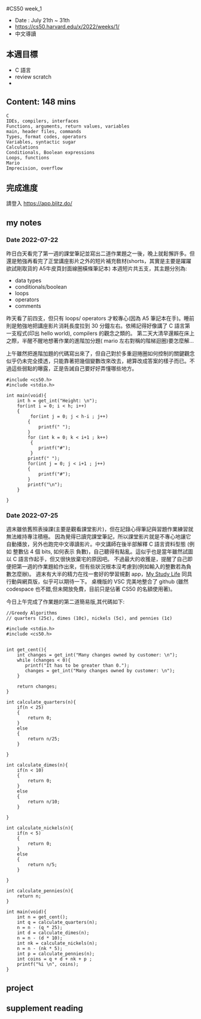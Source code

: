 #CS50 week_1
- Date : July 21th ~ 31th
- https://cs50.harvard.edu/x/2022/weeks/1/
- 中文導讀

## 本週目標
- C 語言
- review scratch
- 

## Content:  148 mins
    C
    IDEs, compilers, interfaces
    Functions, arguments, return values, variables
    main, header files, commands
    Types, format codes, operators
    Variables, syntactic sugar
    Calculations
    Conditionals, Boolean expressions
    Loops, functions
    Mario
    Imprecision, overflow

## 完成進度
請登入 https://app.blitz.do/



## my notes
### Date 2022-07-22
昨日白天看完了第一週的課堂筆記並寫出二道作業題之一後，晚上就鬆懈許多。但還是勉強再看完了正堂講座影片之外的短片補充敎材(shorts，其實是主要是躍躍欲試剛取貨的 A5牛皮頁封面線圈橫條筆記本)
本週短片共五支，其主題分別為:

- data types
- conditionals/boolean 
- loops
- operators
- comments

昨天看了前四支，但只有 loops/ operators 才較專心(因為 A5 筆記本在手)。睡前則是勉強地把講座影片消耗長度拉到 30 分鐘左右。依稀記得好像講了 C 語言第一支程式(印出  hello world), compilers 的觀念之類的。
第二天大清早還賴在床上之際，半醒不醒地想著作業的進階加分題( mario 左右對稱的階梯迴圈)要怎麼解...

上午雖然把進階加題的代碼寫出來了，但自己對於多重迴捲圈如何控制的關鍵觀念似乎仍未完全摸透，只能靠著把幾個變數改來改去，總算改成答案的樣子而已。不過這些弱點的曝露，正是告誡自己要好好弄懂哪些地方。
```
#include <cs50.h>
#include <stdio.h>

int main(void){
    int h = get_int("Height: \n");
    for(int i = 0; i < h; i++)
    {
         for(int j = 0; j < h-i ; j++) 
        {
            printf(" ");
        }
        for (int k = 0; k < i+1 ; k++)
         {
            printf("#");
         }
        printf(" ");
        for(int j = 0; j < i+1 ; j++)
        {
            printf("#");
        }
        printf("\n");
    }

}

```


### Date 2022-07-25 
週末雖依舊照表操課(主要是觀看課堂影片)，但在記錄心得筆記與習題作業練習就無法維持專注積極。
因為覺得已讀完課堂筆記，所以課堂影片就是不專心地讓它自動播放，另外也跑完中文導讀影片。中文講師在後半部解釋 C 語言資料型態 (例如 整數佔 4 個 bits, 如何表示 負數)，自己聽得有點亂。這似乎也是當年雖然試圖以 C 語言作起手，但又很快放棄宅的原因吧。
不過最大的收獲是，提醒了自己即便把第一週的作業題給作出來，但有些狀況根本沒考慮到(例如輸入的整數若為負數怎麼辦)。
週末有大半的精力在找一套好的學習規劃 app，[My Study Life](https://www.mystudylife.com/) 同具行動與網頁版，似乎可以期待一下。
桌機版的 VSC 完美地整合了 github (雖然 codespace 也不錯,但未開放免費，目前只是佔著 CS50 的名額使用著)。

今日上午完成了作業題的第二道簡易版,其代碼如下:

```
//Greedy Algorithms
// quarters (25¢), dimes (10¢), nickels (5¢), and pennies (1¢)

#include <stdio.h>
#include <cs50.h>


int get_cent(){
    int changes = get_int("Many changes owned by customer: \n");
    while (changes < 0){
       printf("It has to be greater than 0.");
       changes = get_int("Many changes owned by customer: \n");
    }

    return changes;
}

int calculate_quarters(n){
    if(n < 25)
    {
        return 0;
    }
    else
    {
        return n/25;
    }

}

int calculate_dimes(n){
    if(n < 10)
    {
        return 0;
    }
    else
    {
        return n/10;
    }

}

int calculate_nickels(n){
    if(n < 5)
    {
        return 0;
    }
    else
    {
        return n/5;
    }

}

int calculate_pennies(n){
    return n;
}

int main(void){
    int n = get_cent();
    int q = calculate_quarters(n);
    n = n - (q * 25);
    int d = calculate_dimes(n);
    n = n - (d * 10);
    int nk = calculate_nickels(n);
    n = n - (nk * 5);
    int p = calculate_pennies(n);
    int coins = q + d + nk + p ;
    printf("%i \n", coins);
}

```

## project


## supplement reading 



